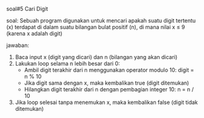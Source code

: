 soal#5 Cari Digit

soal: Sebuah program digunakan untuk mencari apakah suatu digit tertentu (x) terdapat di dalam suatu bilangan bulat positif (n), di mana nilai x ≤ 9 (karena x adalah digit)

jawaban:
1. Baca input x (digit yang dicari) dan n (bilangan yang akan dicari)
2. Lakukan loop selama n lebih besar dari 0:
    - Ambil digit terakhir dari n menggunakan operator modulo 10: digit = n % 10
    - Jika digit sama dengan x, maka kembalikan true (digit ditemukan)
    - Hilangkan digit terakhir dari n dengan pembagian integer 10: n = n / 10
3. Jika loop selesai tanpa menemukan x, maka kembalikan false (digit tidak ditemukan)